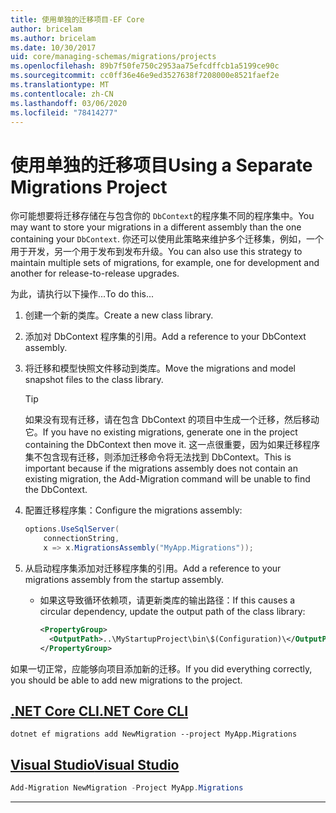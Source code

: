 ```yaml
---
title: 使用单独的迁移项目-EF Core
author: bricelam
ms.author: bricelam
ms.date: 10/30/2017
uid: core/managing-schemas/migrations/projects
ms.openlocfilehash: 89b7f50fe750c2953aa75efcdffcb1a5199ce90c
ms.sourcegitcommit: cc0ff36e46e9ed3527638f7208000e8521faef2e
ms.translationtype: MT
ms.contentlocale: zh-CN
ms.lasthandoff: 03/06/2020
ms.locfileid: "78414277"
---
```

# <a name="using-a-separate-migrations-project"></a><span data-ttu-id="bf99d-102">使用单独的迁移项目</span><span class="sxs-lookup"><span data-stu-id="bf99d-102">Using a Separate Migrations Project</span></span>

<span data-ttu-id="bf99d-103">你可能想要将迁移存储在与包含你的 `DbContext`的程序集不同的程序集中。</span><span class="sxs-lookup"><span data-stu-id="bf99d-103">You may want to store your migrations in a different assembly than the one containing your `DbContext`.</span></span> <span data-ttu-id="bf99d-104">你还可以使用此策略来维护多个迁移集，例如，一个用于开发，另一个用于发布到发布升级。</span><span class="sxs-lookup"><span data-stu-id="bf99d-104">You can also use this strategy to maintain multiple sets of migrations, for example, one for development and another for release-to-release upgrades.</span></span>

<span data-ttu-id="bf99d-105">为此，请执行以下操作...</span><span class="sxs-lookup"><span data-stu-id="bf99d-105">To do this...</span></span>

1. <span data-ttu-id="bf99d-106">创建一个新的类库。</span><span class="sxs-lookup"><span data-stu-id="bf99d-106">Create a new class library.</span></span>

2. <span data-ttu-id="bf99d-107">添加对 DbContext 程序集的引用。</span><span class="sxs-lookup"><span data-stu-id="bf99d-107">Add a reference to your DbContext assembly.</span></span>

3. <span data-ttu-id="bf99d-108">将迁移和模型快照文件移动到类库。</span><span class="sxs-lookup"><span data-stu-id="bf99d-108">Move the migrations and model snapshot files to the class library.</span></span>
   > [!TIP]
   > <span data-ttu-id="bf99d-109">如果没有现有迁移，请在包含 DbContext 的项目中生成一个迁移，然后移动它。</span><span class="sxs-lookup"><span data-stu-id="bf99d-109">If you have no existing migrations, generate one in the project containing the DbContext then move it.</span></span>
   > <span data-ttu-id="bf99d-110">这一点很重要，因为如果迁移程序集不包含现有迁移，则添加迁移命令将无法找到 DbContext。</span><span class="sxs-lookup"><span data-stu-id="bf99d-110">This is important because if the migrations assembly does not contain an existing migration, the Add-Migration command will be unable to find the DbContext.</span></span>

4. <span data-ttu-id="bf99d-111">配置迁移程序集：</span><span class="sxs-lookup"><span data-stu-id="bf99d-111">Configure the migrations assembly:</span></span>

   ``` csharp
   options.UseSqlServer(
       connectionString,
       x => x.MigrationsAssembly("MyApp.Migrations"));
   ```

5. <span data-ttu-id="bf99d-112">从启动程序集添加对迁移程序集的引用。</span><span class="sxs-lookup"><span data-stu-id="bf99d-112">Add a reference to your migrations assembly from the startup assembly.</span></span>
   * <span data-ttu-id="bf99d-113">如果这导致循环依赖项，请更新类库的输出路径：</span><span class="sxs-lookup"><span data-stu-id="bf99d-113">If this causes a circular dependency, update the output path of the class library:</span></span>

     ``` xml
     <PropertyGroup>
       <OutputPath>..\MyStartupProject\bin\$(Configuration)\</OutputPath>
     </PropertyGroup>
     ```

<span data-ttu-id="bf99d-114">如果一切正常，应能够向项目添加新的迁移。</span><span class="sxs-lookup"><span data-stu-id="bf99d-114">If you did everything correctly, you should be able to add new migrations to the project.</span></span>

## <a name="net-core-cli"></a>[<span data-ttu-id="bf99d-115">.NET Core CLI</span><span class="sxs-lookup"><span data-stu-id="bf99d-115">.NET Core CLI</span></span>](#tab/dotnet-core-cli)

```dotnetcli
dotnet ef migrations add NewMigration --project MyApp.Migrations
```

## <a name="visual-studio"></a>[<span data-ttu-id="bf99d-116">Visual Studio</span><span class="sxs-lookup"><span data-stu-id="bf99d-116">Visual Studio</span></span>](#tab/vs)

``` powershell
Add-Migration NewMigration -Project MyApp.Migrations
```

***
